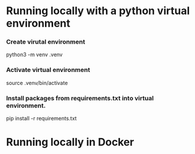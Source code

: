 # Running locally with a python virtual environment

### Create virutal environment

python3 -m venv .venv

### Activate virtual environment

source .venv/bin/activate

### Install packages from requirements.txt into virtual environment. 

pip install -r requirements.txt

# Running locally in Docker

